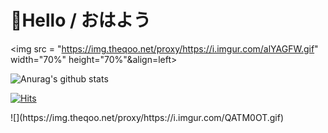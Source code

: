 # 👋Hello / おはよう


<div>

<img src = "https://img.theqoo.net/proxy/https://i.imgur.com/alYAGFW.gif" width="70%" height="70%"&align=left>
	
![Anurag's github stats](https://github-readme-stats.vercel.app/api?username=RyokanMaster&show_icons=true&theme=synthwave&align=center)

</div>

[![Hits](https://hits.seeyoufarm.com/api/count/incr/badge.svg?url=https%3A%2F%2Fgithub.com%2FRyokanMaster&count_bg=%23989C91&title_bg=%23F7EED3&icon=nintendoswitch.svg&icon_color=%23E9456C&title=Hits&edge_flat=false)](https://hits.seeyoufarm.com)



  </div>
<div>
![](https://img.theqoo.net/proxy/https://i.imgur.com/QATM0OT.gif)
</div>

	

